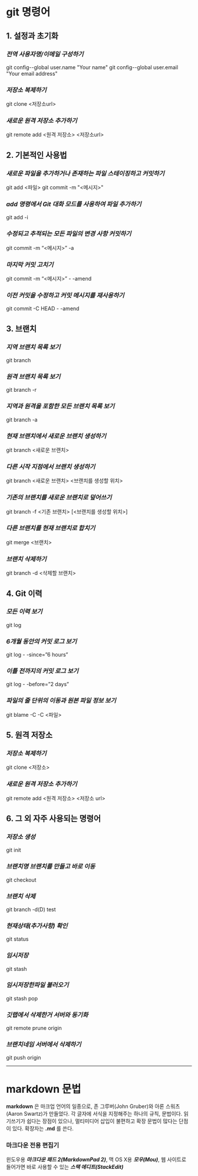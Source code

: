 # git 명령어
## 1. 설정과 초기화
### _전역 사용자명/이메일 구성하기_
git config--global user.name "Your name"
git config--global user.email "Your email address"
### _저장소 복제하기_
git clone <저장소url>
### _새로운 원격 저장소 추가하기_
git remote add <원격 저장소> <저장소url>


## 2. 기본적인 사용법
### _새로운 파일을 추가하거나 존재하는 파일 스테이징하고 커밋하기_
git add <파일>
git commit -m "<메시지>"
### _add 명령에서 Git 대화 모드를 사용하여 파일 추가하기_
git add -i
### _수정되고 추적되는 모든 파일의 변경 사항 커밋하기_
git commit -m “<메시지>” -a
### _마지막 커밋 고치기_
git commit -m “<메시지>” - -amend
### _이전 커밋을 수정하고 커밋 메시지를 재사용하기_
git commit -C HEAD - -amend


## 3. 브랜치
### _지역 브랜치 목록 보기_
git branch
### _원격 브랜치 목록 보기_
git branch -r
### _지역과 원격을 포함한 모든 브랜치 목록 보기_
git branch -a
### _현재 브랜치에서 새로운 브랜치 생성하기_
git branch <새로운 브랜치>
### _다른 시작 지점에서 브랜치 생성하기_
git branch <새로운 브랜치> <브랜치를 생성할 위치>
### _기존의 브랜치를 새로운 브랜치로 덮어쓰기_
git branch -f <기존 브랜치> [<브랜치를 생성할 위치>]
### _다른 브랜치를 현재 브랜치로 합치기_
git merge <브랜치>
### _브랜치 삭제하기_
git branch -d <삭제할 브랜치>


## 4. Git 이력
### _모든 이력 보기_
git log
### _6개월 동안의 커밋 로그 보기_
git log - -since=”6 hours”
### _이틀 전까지의 커밋 로그 보기_
git log - -before=”2 days”
### _파일의 줄 단위의 이동과 원본 파일 정보 보기_
git blame -C -C <파일>


## 5. 원격 저장소
### _저장소 복제하기_
git clone <저장소>
### _새로운 원격 저장소 추가하기_
git remote add <원격 저장소> <저장소 url>


## 6. 그 외 자주 사용되는 명령어
### _저장소 생성_
git init
### _브랜치명 브랜치를 만들고 바로 이동_
git checkout
### _브랜치 삭제_
git branch -d(D) test
### _현재상태(추가사항) 확인_
git status
### _임시저장_
git stash
### _임시저장한파일 불러오기_
git stash pop
### _깃랩에서 삭제한거 서버와 동기화_
git remote prune origin
### _브랜치네임 서버에서 삭제하기_
git push origin


<hr/>


# markdown 문법
**markdown** 은 마크업 언어의 일종으로, 존 그루버(John Gruber)와 아론 스워츠(Aaron Swartz)가 만들었다.
각 글자에 서식을 지정해주는 하나의 규칙, 문법이다.
읽기쓰기가 쉽다는 장점이 있으나, 멀티미디어 삽입이 불편하고 확장 문법이 많다는 단점이 있다.
확장자는 __.md__ 를 쓴다.

### 마크다운 전용 편집기
윈도우용 ***마크다운 패드 2(MarkdownPad 2)***, 
맥 OS X용 ***모우(Mou)***, 
웹 사이트로 들어가면 바로 사용할 수 있는 ***스택 에디트(StackEdit)***
